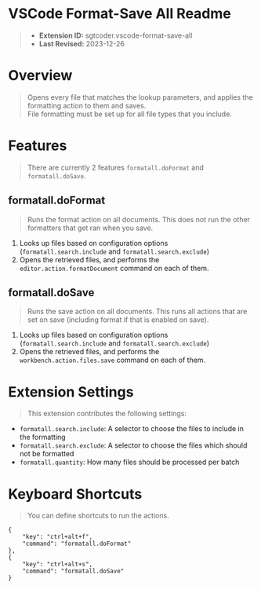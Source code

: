 # VSCode Format-Save All Readme #

> - **Extension ID:** sgtcoder.vscode-format-save-all
> - **Last Revised:** 2023-12-26

# Overview #
> Opens every file that matches the lookup parameters, and applies the formatting action to them and saves. \
> File formatting must be set up for all file types that you include.

# Features #
> There are currently 2 features `formatall.doFormat` and `formatall.doSave`.

## formatall.doFormat ##
> Runs the format action on all documents. This does not run the other formatters that get ran when you save.

1. Looks up files based on configuration options (`formatall.search.include` and `formatall.search.exclude`)
2. Opens the retrieved files, and performs the `editor.action.formatDocument` command on each of them.

## formatall.doSave ##
> Runs the save action on all documents. This runs all actions that are set on save (including format if that is enabled on save).

1. Looks up files based on configuration options (`formatall.search.include` and `formatall.search.exclude`)
2. Opens the retrieved files, and performs the `workbench.action.files.save` command on each of them.

# Extension Settings #
> This extension contributes the following settings:

- `formatall.search.include`: A selector to choose the files to include in the formatting
- `formatall.search.exclude`: A selector to choose the files which should not be formatted
- `formatall.quantity`: How many files should be processed per batch

# Keyboard Shortcuts #
> You can define shortcuts to run the actions.

```
{
    "key": "ctrl+alt+f",
    "command": "formatall.doFormat"
},
{
    "key": "ctrl+alt+s",
    "command": "formatall.doSave"
}
```